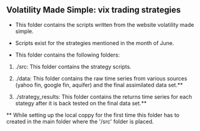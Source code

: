 ## Volatility Made Simple: vix trading strategies

- This folder contains the scripts written from the website volatility
made simple.

- Scripts exist for the strategies mentioned in the month of June.

- This folder contains the following folders:

1. ./src: This folder contains the strategy scripts.

2. ./data: This folder contains the raw time series from various
sources (yahoo fin, google fin, aquifer) and the final assimilated
data set.**

3. ./strategy_results: This folder contains the returns time series
for each stategy after it is back tested on the final data set.**


** While setting up the local coppy for the first time this
folder has to created in the main folder where the '/src' folder is
placed.